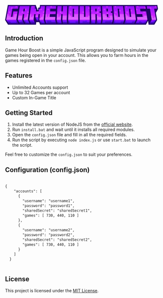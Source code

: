 <div align="center">
  <img src="./docs/imgs/GameHourBoost.png" alt="" height="65">
</div>

<h2>Introduction</h2>
<p>Game Hour Boost is a simple JavaScript program designed to simulate your games being open in your account. This allows you to farm hours in the games registered in the <code>config.json</code> file.</p>

<h2>Features</h2>
<ul>
  <li>Unlimited Accounts support</li>
  <li>Up to 32 Games per account</li>
  <li>Custom In-Game Title</li>
</ul>

<h2>Getting Started</h2>
<ol>
  <li>Install the latest version of NodeJS from the <a href="https://nodejs.org/en">official website</a>.</li>
  <li>Run <code>install.bat</code> and wait until it installs all required modules.</li>
  <li>Open the <code>config.json</code> file and fill in all the required fields.</li>
  <li>Run the script by executing <code>node index.js</code> or use <code>start.bat</code> to launch the script.</li>
</ol>

<p>Feel free to customize the <code>config.json</code> to suit your preferences.</p>

<h2>Configuration (config.json)</h2>
<pre>
<code>
{
    "accounts": [
      {
        "username": "username1",
        "password": "password1",
        "sharedSecret": "sharedSecret1",
        "games": [ 730, 440, 110 ]
      },
      {
        "username": "username2",
        "password": "password2",
        "sharedSecret": "sharedSecret2",
        "games": [ 730, 440, 110 ]
      }
    ]
  }
</code>
</pre>

<h2>License</h2>
<p>This project is licensed under the <a href="LICENSE">MIT License</a>.</p>